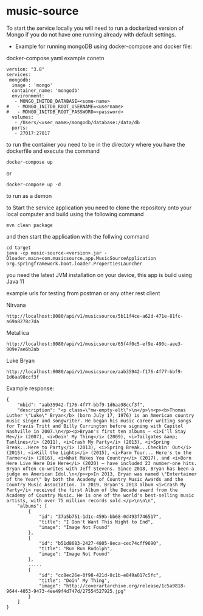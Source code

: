 # music-source
To start the service locally you will need to run a dockerized version of Mongo if you do not have one running already with default settings. 
- Example for running mongoDB using docker-compose and docker file: 

docker-compose.yaml example conetn
```
version: "3.8"
services:
 mongodb:
  image : 'mongo'
  container_name: 'mongodb'
  environment:
   - MONGO_INITDB_DATABASE=<some-name>
#   - MONGO_INITDB_ROOT_USERNAME=<username>
#   - MONGO_INITDB_ROOT_PASSWORD=<password>
  volumes:
   - /Users/<user_name>/mongodb/database:/data/db
  ports:
   - 27017:27017
```
to run the container you need to be in the directory where you have the dockerfile and execute the command 
```
docker-compose up 
```
or 
```
docker-compose up -d
```
to run as a demon

to Start the service application you need to clone the repository onto your local computer and build using the following command
```
mvn clean package
```

and then start the application with the follwing command
```
cd target
java -cp music-source-<version>.jar -Dloader.main=com.musicsource.app.MusicSourceApplication org.springframework.boot.loader.PropertiesLauncher
```
you need the latest JVM installation on your device, this app is build using Java 11


example urls for testing from postman or any other rest client

Nirvana 
```
http://localhost:8080/api/v1/musicsource/5b11f4ce-a62d-471e-81fc-a69a8278c7da
```

Metallica
```
http://localhost:8080/api/v1/musicsource/65f4f0c5-ef9e-490c-aee3-909e7ae6b2ab
```

Luke Bryan
```
http://localhost:8080/api/v1/musicsource/aab35942-f176-4f77-bbf9-1d6aa98ccf3f
```

Example response: 
```
{
    "mbid": "aab35942-f176-4f77-bbf9-1d6aa98ccf3f",
    "description": "<p class=\"mw-empty-elt\">\n</p>\n<p><b>Thomas Luther \"Luke\" Bryan</b> (born July 17, 1976) is an American country music singer and songwriter. He began his music career writing songs for Travis Tritt and Billy Currington before signing with Capitol Nashville in 2007.\n</p><p>Bryan's first ten albums – <i>I'll Stay Me</i> (2007), <i>Doin' My Thing</i> (2009), <i>Tailgates &amp; Tanlines</i> (2011), <i>Crash My Party</i> (2013), <i>Spring Break...Here to Party</i> (2013), <i>Spring Break...Checkin' Out</i> (2015), <i>Kill the Lights</i> (2015), <i>Farm Tour... Here's to the Farmer</i> (2016), <i>What Makes You Country</i> (2017), and <i>Born Here Live Here Die Here</i> (2020) – have included 23 number-one hits. Bryan often co-writes with Jeff Stevens. Since 2018, Bryan has been a judge on American Idol.\n</p><p>In 2013, Bryan was named \"Entertainer of the Year\" by both the Academy of Country Music Awards and the Country Music Association. In 2019, Bryan's 2013 album <i>Crash My Party</i> received the first Album of the Decade award from the Academy of Country Music. He is one of the world's best-selling music artists, with over 75 million records sold.</p>\n\n\n",
    "albums": [
        {
            "id": "37a5b751-1d1c-459b-bb68-0d493f746517",
            "title": "I Don't Want This Night to End",
            "image": "Image Not Found"
        },
        {
            "id": "b51d8683-2427-4805-8eca-cec74cff9690",
            "title": "Run Run Rudolph",
            "image": "Image Not Found"
        },
        .....
        {
            "id": "cc8ec26e-0f98-421d-8c1b-e849a017c5fc",
            "title": "Doin’ My Thing",
            "image": "http://coverartarchive.org/release/1c5a9818-9644-4053-9473-4ee49f4d747d/27554527925.jpg"
        }
    ]
}
```
